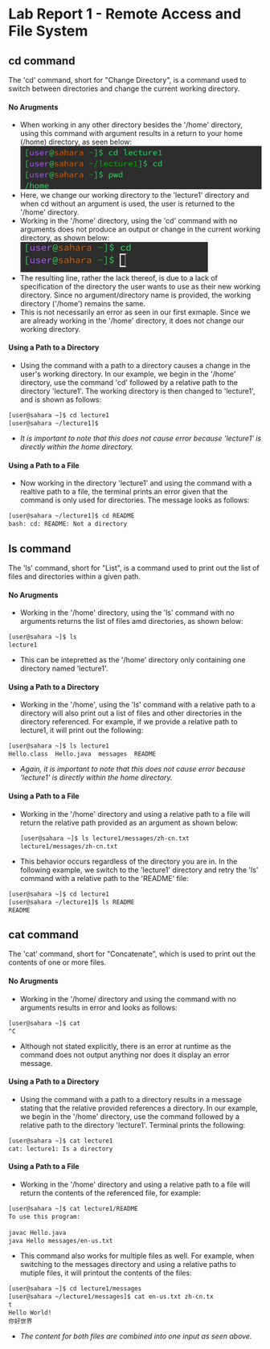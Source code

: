 # Lab Report 1 - Remote Access and File System 
## cd command
The 'cd' command, short for "Change Directory", is a command used to switch between directories and change the current working directory.
#### No Arugments  
* When working in any other directory besides the '/home' directory, using this command with argument results in a return to your home (/home) directory, as seen below:
![image](cdnocommand2.png)
* Here, we change our working directory to the 'lecture1' directory and when cd without an argument is used, the user is returned to the '/home' directory.
* Working in the '/home' directory, using the 'cd' command with no arguments does not produce an output or change in the current working directory, as shown below:
![image](cdnocommand.jpg)
* The resulting line, rather the lack thereof, is due to a lack of specification of the directory the user wants to use as their new working directory. Since no argument/directory name is provided, the working directory ('/home') remains the same.
* This is not necessarily an error as seen in our first exmaple. Since we are already working in the '/home' directory, it does not change our working directory. 
#### Using a Path to a Directory 
* Using the command with a path to a directory causes a change in the user's working directory. In our example, we begin in the '/home' directory, use the command 'cd' followed by a relative path to the directory 'lecture1'. The working directory is then changed to 'lecture1', and is shown as follows:
```
[user@sahara ~]$ cd lecture1
[user@sahara ~/lecture1]$ 
```
* *It is important to note that this does not cause error because 'lecture1' is directly within the home directory.*  
#### Using a Path to a File 
* Now working in the directory 'lecture1' and using the command with a realtive path to a file, the terminal prints an error given that the command is only used for directories. The message looks as follows: 
```
[user@sahara ~/lecture1]$ cd README
bash: cd: README: Not a directory
```
## ls command
The 'ls' command, short for "List", is a command used to print out the list of files and directories within a given path.
#### No Arugments 
* Working in the '/home' directory, using the 'ls' command with no arguments returns the list of files amd directories, as shown below:
```
[user@sahara ~]$ ls 
lecture1
```
* This can be intepretted as the '/home' directory only containing one directory named 'lecture1'.
#### Using a Path to a Directory 
* Working in the '/home', using the 'ls' command with a relative path to a directory will also print out a list of files and other directories in the directory referenced. For example, if we provide a relative path to lecture1, it will print out the following:
```
[user@sahara ~]$ ls lecture1
Hello.class  Hello.java  messages  README
```
* *Again, it is important to note that this does not cause error because 'lecture1' is directly within the home directory.*  
#### Using a Path to a File 
* Working in the '/home' directory and using a relative path to a file will return the relative path provided as an argument as shown below:
  ```
  [user@sahara ~]$ ls lecture1/messages/zh-cn.txt
  lecture1/messages/zh-cn.txt
  ```
* This behavior occurs regardless of the directory you are in. In the following example, we switch to the 'lecture1' directory and retry the 'ls' command with a relative path to the 'README' file:
```
[user@sahara ~]$ cd lecture1
[user@sahara ~/lecture1]$ ls README
README
```
## cat command
The 'cat' command, short for "Concatenate", which is used to print out the contents of one or more files. 
#### No Arugments 
* Working in the '/home/ directory and using the command with no arguments results in error and looks as follows: 
```
[user@sahara ~]$ cat
^C
```
* Although not stated explicitly, there is an error at runtime as the command does not output anything nor does it display an error message.
#### Using a Path to a Directory 
* Using the command with a path to a directory results in a message stating that the relative provided references a directory. In our example, we begin in the '/home' directory, use the command followed by a relative path to the directory 'lecture1'. Terminal prints the following:
```
[user@sahara ~]$ cat lecture1
cat: lecture1: Is a directory
```
#### Using a Path to a File
* Working in the '/home' directory and using a relative path to a file will return the contents of the referenced file, for example:
```
[user@sahara ~]$ cat lecture1/README
To use this program:

javac Hello.java
java Hello messages/en-us.txt
```

* This command also works for multiple files as well. For example, when switching to the messages directory and using a relative paths to mutiple files, it will printout the contents of the files:
```
[user@sahara ~]$ cd lecture1/messages
[user@sahara ~/lecture1/messages]$ cat en-us.txt zh-cn.tx
t
Hello World!
你好世界
```

* *The content for both files are combined into one input as seen above.*

